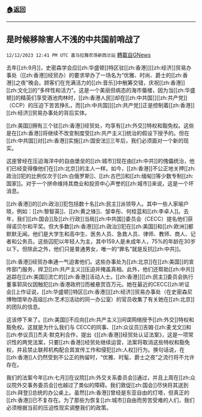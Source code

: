 ###  [:house:返回](README.md)
---


## 是时候移除害人不浅的中共国前哨战了
`12/12/2023 12:41 PM UTC 喜马拉雅农场新西兰站` [轉載自GNews](https://gnews.org/articles/2100473)

去年[[zh:9月]]，史密森学会应[[zh:华盛顿]]特区驻[[zh:香港]][[zh:经济]]贸易办事处（[[zh:香港]]经贸办）的要求举办了一场名为“优雅、时尚、爵士的[[zh:香港]]之夜”晚会。顾客们在充满活力的[[zh:音乐]]中觥筹交错，庆祝[[zh:香港]][[zh:文化]]的“多样性和活力”。这是一个美丽但病态的海市蜃楼，因为当[[zh:华盛顿]]的精英们享受酒池肉林时，[[zh:香港人民]]却在[[zh:中共国]][[zh:共产党]]（CCP）的压迫下苦苦挣扎，而[[zh:中共国]][[zh:共产党]]正是控制着[[zh:香港]][[zh:经济]]贸易办事处的背后实体。

[[zh:美国]]拥有三个驻[[zh:香港]]经贸处，均享有[[zh:外交]]特权和豁免权。这些是在[[zh:香港]]将继续不改变制度受[[zh:共产主义]]统治的假设下授予的。但在[[zh:中共国]]对[[zh:香港]]实施[[zh:国安法]]三年后，我们必须面对一个新的现实。

这座曾经在压迫海洋中的自由堡垒的[[zh:城市]]现在由[[zh:中共]]的傀儡统治，他们已经变得像他们在[[zh:北京]]的主人一样。如今，[[zh:香港]]不公正地关押[[zh:政治]]犯的比例仅次于[[zh:白俄罗斯]]、[[zh:古巴]]和[[zh:缅甸]]等少数专制[[zh:国家]]。对于一个拼命维持其商业和投资中心声誉的[[zh:城市]]来说，这是一个坏消息。

[[zh:香港]]的[[zh:政治]]犯包括数十名[[zh:民主]]派领导人。其中一些人家喻户晓，例如：[[zh:黎智英]]、[[zh:黄之锋]]、邹幸彤、何桂蓝和[[zh:李卓人]]。去年，我们[[zh:国会]]及[[zh:行政]]当局[[zh:中共国]]委员会（CECC）提名他们获得诺贝尔和平奖。但大多数[[zh:香港]][[zh:政治]]犯在[[zh:美国]]和[[zh:欧洲]]都默默无闻。他们是大学生和高中生、医务人员、急救人员、律师、教师、商人、记者和公务员。这些囚犯以年轻人为主，其中159人是未成年人，75%的年龄在30岁以下。但除此之外，他们只是普通男女，唯一的“罪名”就是反抗[[zh:中共]]。

[[zh:香港]]经贸办串通一气迫害他们。这些办事处为[[zh:北京]]在[[zh:美国]]的宣传部门服务，捍卫[[zh:共产主义]]压迫并掩盖真相。此外，他们还帮助[[zh:中共]]追踪在[[zh:美国]]流亡的[[zh:香港]]活动人士。[[zh:香港]][[zh:民主]]委员会执行董事郭凤仪因触犯[[zh:香港政府]]而被悬赏百万元。她在最近的CECC[[zh:听证会]]上作证说，[[zh:华盛顿]]特区[[zh:香港]][[zh:经济]]贸易办事处（在史密森尼博物馆举办高级[[zh:艺术]]活动的同一办公室）的官员收集了有关她在[[zh:北京]]的团队的信息。

这该停下来了。[[zh:美国]]不应向[[zh:共产主义]]间谍网络授予[[zh:外交]]特权和豁免权。这就是为什么我们与 CECC的同事、[[zh:众议员]]吉姆·[[zh:麦戈文]]和[[zh:参议员]]杰夫·默克利合作，提出《[[zh:香港]]经贸处认证法案》，这是一项常识性的两党法案，只要[[zh:香港]]经贸处继续运营，法案将取消这些特权和豁免权，并且禁止联邦机构配合其宣传工作和侵犯[[zh:人权]]行为。换句话说，在[[zh:香港]]人仍然受到不公正的拘留时，“优雅、时髦、爵士之夜”之流行将不允许存在。

我们的法案今年[[zh:七月]]在议院[[zh:外交关系委员会]]通过，并且上周在[[zh:众议院外交事务委员会]]也越过了类似的障碍。我们敦促[[zh:国会]]尽快将其送到[[zh:拜登]]总统的办公桌上。虽然[[zh:香港]]曾经是东亚自由的灯塔，但真正的[[zh:香港]]已不复存在。为了那些为恢复[[zh:城市]]自由而劳苦受难的人们，我们必须根据当前的压迫性现实调整我们的政策。
